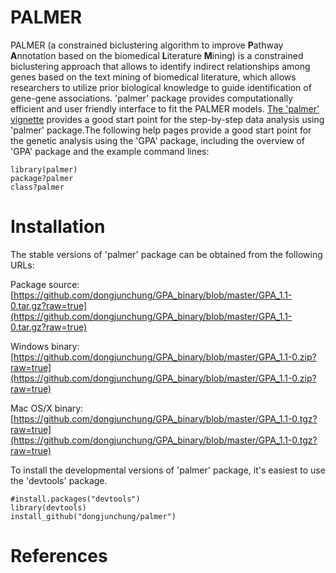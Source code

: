 # PALMER
<!--
PALMER: A Constrained Biclustering Algorithm to Improve Pathway Annotation Based on the Biomedical Literature Mining
-->

PALMER (a constrained biclustering algorithm to improve **P**athway **A**nnotation based on the biomedical **L**iterature **M**ining) is a constrained biclustering approach that allows to identify indirect relationships among genes based on the text mining of biomedical literature, which allows researchers to utilize prior biological knowledge to guide identification of gene-gene associations.
'palmer' package provides computationally efficient and user friendly interface to fit the PALMER models. 
[The 'palmer' vignette](https://github.com/dongjunchung/GPA/blob/master/inst/doc/GPA-example.pdf?raw=true) provides a good start point for the step-by-step data analysis using 'palmer' package.The following help pages provide a good start point for the genetic analysis using the 'GPA' package, including the overview of 'GPA' package and the example command lines:

```
library(palmer)
package?palmer
class?palmer
```

Installation
============ 

The stable versions of 'palmer' package can be obtained from the following URLs:

Package source: [https://github.com/dongjunchung/GPA_binary/blob/master/GPA_1.1-0.tar.gz?raw=true](https://github.com/dongjunchung/GPA_binary/blob/master/GPA_1.1-0.tar.gz?raw=true)

Windows binary: [https://github.com/dongjunchung/GPA_binary/blob/master/GPA_1.1-0.zip?raw=true](https://github.com/dongjunchung/GPA_binary/blob/master/GPA_1.1-0.zip?raw=true)

Mac OS/X binary: [https://github.com/dongjunchung/GPA_binary/blob/master/GPA_1.1-0.tgz?raw=true](https://github.com/dongjunchung/GPA_binary/blob/master/GPA_1.1-0.tgz?raw=true)

To install the developmental versions of 'palmer' package, it's easiest to use the 'devtools' package.

```
#install.packages("devtools")
library(devtools)
install_github("dongjunchung/palmer")
```

References
==========


